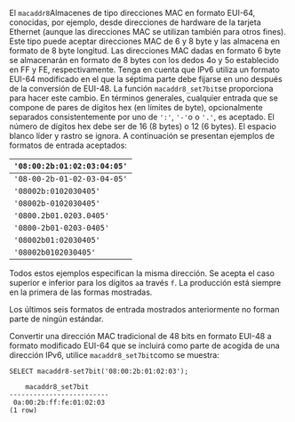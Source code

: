 El  `macaddr8`Almacenes de tipo direcciones MAC en formato EUI-64, conocidas, por ejemplo,  desde direcciones de hardware de la tarjeta Ethernet (aunque las  direcciones MAC se utilizan también para otros fines). Este tipo puede  aceptar direcciones MAC de 6 y 8 byte y las almacena en formato de 8  byte longitud. Las direcciones MAC dadas en formato 6 byte se  almacenarán en formato de 8 bytes con los dedos 4o y 5o establecido en  FF y FE, respectivamente. Tenga en cuenta que IPv6 utiliza un formato  EUI-64 modificado en el que la séptima parte debe fijarse en uno después de la conversión de EUI-48. La función  `macaddr8_set7bit`se proporciona para hacer este cambio. En términos generales, cualquier  entrada que se compone de pares de dígitos hex (en límites de byte),  opcionalmente separados consistentemente por uno de `':'`,  `'-'`o o `'.'`, es aceptado. El número de dígitos hex debe ser de 16 (8 bytes) o 12 (6  bytes). El espacio blanco líder y rastro se ignora. A continuación se  presentan ejemplos de formatos de entrada aceptados:

| `'08:00:2b:01:02:03:04:05'` |
| --------------------------- |
| `'08-00-2b-01-02-03-04-05'` |
| `'08002b:0102030405'`       |
| `'08002b-0102030405'`       |
| `'0800.2b01.0203.0405'`     |
| `'0800-2b01-0203-0405'`     |
| `'08002b01:02030405'`       |
| `'08002b0102030405'`        |

Todos estos ejemplos especifican la misma dirección. Se acepta el caso superior e inferior para los dígitos  `a`a través `f`. La producción está siempre en la primera de las formas mostradas.

Los últimos seis formatos de entrada mostrados anteriormente no forman parte de ningún estándar.

Convertir una dirección MAC tradicional de 48 bits en formato  EUI-48 a formato modificado EUI-64 que se incluirá como parte de acogida de una dirección IPv6, utilice  `macaddr8_set7bit`como se muestra:

```
SELECT macaddr8-set7bit('08:00:2b:01:02:03');

    macaddr8_set7bit
-------------------------
 0a:00:2b:ff:fe:01:02:03
(1 row)
```